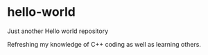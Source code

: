 # hello-world
Just another Hello world repository 

Refreshing my knowledge of C++ coding as well as learning others. 
